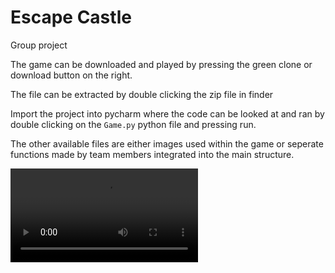 # Escape Castle
Group project

The game can be downloaded and played by pressing the green clone or download button on the right. 

The file can be extracted by double clicking the zip file in finder 

Import the project into pycharm where the code can be looked at and ran by double clicking on the `Game.py` python file and pressing run.

The other available files are either images used within the game or seperate functions made by team members integrated into the main structure.

![](doc/EscapeCastle.mov)
